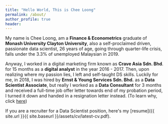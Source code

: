 ```yaml
---
title: "Hello World, This is Chee Loong"
permalink: /about/
author_profile: true
header:
---
```


My name is Chee Loong, am a **Finance & Econometrics** graduate of **Monash University Clayton University**, also a self-proclaimed driven, passionate data scientist, 26 years of age, going through quarter-life crisis, falls under the 3.3% of unemployed Malaysian in 2019.

Anyway, I worked in a digital marketing firm known as **Crave Asia Sdn. Bhd**. for 15 months as a **digital analyst** in the year 2016 - 2017. Then, upon realizing where my passion lies, I left and self-taught DS skills. Luckily for me, in 2018, I was hired by **Ernst & Young Services Sdn. Bhd.** as a **Data Scientist Associate**, but really I worked as a **Data Consultant** for 3 months and received a full-time job offer letter towards end of my probation period, I turned it down and handed in a resignation letter instead. (To learn why, click [here](cheeloong.github.io/faqs))

If you are a recruiter for a Data Scientist position, here's my [resume]({{ site.url }}{{ site.baseurl }}/assets/cv/latest-cv.pdf).
